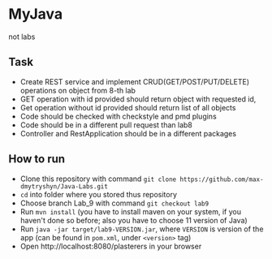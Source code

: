 # MyJava
not labs

## Task 
   + Create REST service and implement CRUD(GET/POST/PUT/DELETE) operations on object from 8-th lab
   + GET operation with id provided should return object with requested id, 
   + Get operation without id provided should return list of all objects
   + Code should be checked with checkstyle and pmd plugins
   + Code should be in a different pull request than lab8
   + Controller and RestApplication should be in a different packages

 ## How to run
   + Clone this repository with command `git clone https://github.com/max-dmytryshyn/Java-Labs.git`
   + `cd` into folder where you stored thus repository
   + Choose branch Lab_9 with command `git checkout lab9`
   + Run `mvn install` (you have to install maven on your system, if you haven't done so before; also you have to choose 11 version of Java)
   + Run `java -jar target/lab9-VERSION.jar`, where `VERSION` is version of the app (can be found in `pom.xml`, under `<version>` tag)
   + Open http://localhost:8080/plasterers in your browser